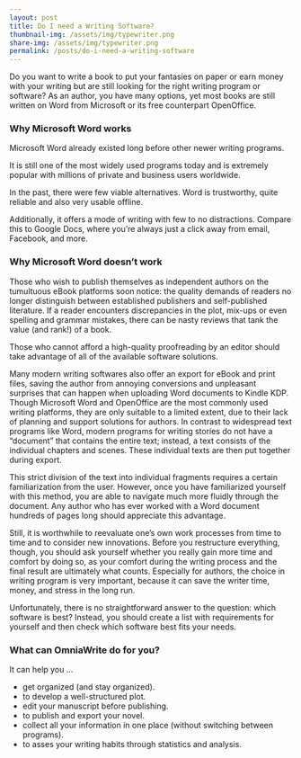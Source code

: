 ```yaml
---
layout: post
title: Do I need a Writing Software?
thumbnail-img: /assets/img/typewriter.png
share-img: /assets/img/typewriter.png
permalink: /posts/do-i-need-a-writing-software
---
```


Do you want to write a book to put your fantasies on paper or earn money with your writing but are still looking for the right writing program or software? As an author, you have many options, yet most books are still written on Word from Microsoft or its free counterpart OpenOffice.
### Why Microsoft Word works
Microsoft Word already existed long before other newer writing programs.

It is still one of the most widely used programs today and is extremely popular with millions of private and business users worldwide.

In the past, there were few viable alternatives. Word is trustworthy, quite reliable and also very usable offline.

Additionally, it offers a mode of writing with few to no distractions. Compare this to Google Docs, where you’re always just a click away from email, Facebook, and more.
### Why Microsoft Word doesn’t work
Those who wish to publish themselves as independent authors on the tumultuous eBook platforms soon notice: the quality demands of readers no longer distinguish between established publishers and self-published literature. If a reader encounters discrepancies in the plot, mix-ups or even spelling and grammar mistakes, there can be nasty reviews that tank the value (and rank!) of a book.

Those who cannot afford a high-quality proofreading by an editor should take advantage of all of the available software solutions.

Many modern writing softwares also offer an export for eBook and print files, saving the author from annoying conversions and unpleasant surprises that can happen when uploading Word documents to Kindle KDP. Though Microsoft Word and OpenOffice are the most commonly used writing platforms, they are only suitable to a limited extent, due to their lack of planning and support solutions for authors. In contrast to widespread text programs like Word, modern programs for writing stories do not have a “document” that contains the entire text; instead, a text consists of the individual chapters and scenes. These individual texts are then put together during export.

This strict division of the text into individual fragments requires a certain familiarization from the user. However, once you have familiarized yourself with this method, you are able to navigate much more fluidly through the document. Any author who has ever worked with a Word document hundreds of pages long should appreciate this advantage.

Still, it is worthwhile to reevaluate one’s own work processes from time to time and to consider new innovations. Before you restructure everything, though, you should ask yourself whether you really gain more time and comfort by doing so, as your comfort during the writing process and the final result are ultimately what counts. Especially for authors, the choice in writing program is very important, because it can save the writer time, money, and stress in the long run.

Unfortunately, there is no straightforward answer to the question: which software is best? Instead, you should create a list with requirements for yourself and then check which software best fits your needs.
### What can OmniaWrite do for you?
It can help you …

- get organized (and stay organized).
- to develop a well-structured plot.
- edit your manuscript before publishing.
- to publish and export your novel.
- collect all your information in one place (without switching between programs).
- to asses your writing habits through statistics and analysis.